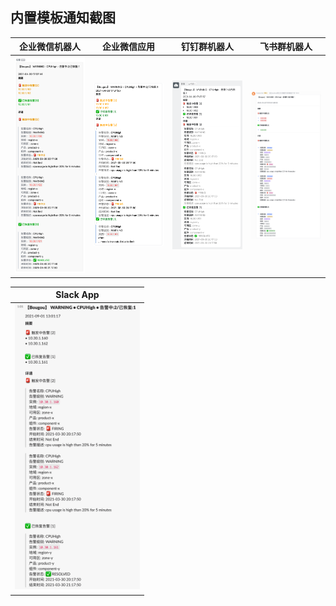 ## 内置模板通知截图

| 企业微信机器人                           | 企业微信应用                                | 钉钉群机器人                               | 飞书群机器人                             |
| ---------------------------------------- | ------------------------------------------- | ------------------------------------------ | ---------------------------------------- |
| <img src="./weixin_zh.png" width="200"/> | <img src="./weixinapp_zh.png" width="200"/> | <img src="./dingtalk_zh.png" width="200"/> | <img src="./feishu_zh_2.png" width="200"/> |

| Slack App                               |
| --------------------------------------- |
| <img src="./slack_zh.png" width="200"/> |
